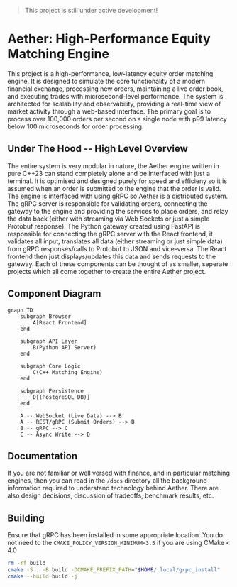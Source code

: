 > This project is still under active development!
# Aether: High-Performance Equity Matching Engine

This project is a high-performance, low-latency equity order matching engine. It is designed to simulate the core functionality of a modern financial exchange, processing new orders, maintaining a live order book, and executing trades with microsecond-level performance. The system is architected for scalability and observability, providing a real-time view of market activity through a web-based interface. The primary goal is to process over 100,000 orders per second on a single node with p99 latency below 100 microseconds for order processing.

## Under The Hood -- High Level Overview
The entire system is very modular in nature, the Aether engine written in pure C++23 can stand completely alone and be interfaced with just a terminal. It is optimised and designed purely for speed and efficieny so it is assumed when an order is submitted to the engine that the order is valid. The engine is interfaced with using gRPC so Aether is a distributed system. The gRPC server is responsible for validating orders, connecting the gateway to the engine and providing the services to place orders, and relay the data back (either with streaming via Web Sockets or just a simple Protobuf response). The Python gateway created using FastAPI is responsible for connecting the gRPC server with the React frontend, it validates all input, translates all data (either streaming or just simple data) from gRPC responses/calls to Protobuf to JSON and vice-versa. The React frontend then just displays/updates this data and sends requests to the gateway. Each of these components can be thought of as smaller, seperate projects which all come together to create the entire Aether project.

## Component Diagram

```mermaid
graph TD
    subgraph Browser
        A[React Frontend]
    end

    subgraph API Layer
        B(Python API Server)
    end

    subgraph Core Logic
        C(C++ Matching Engine)
    end

    subgraph Persistence
        D[(PostgreSQL DB)]
    end

    A -- WebSocket (Live Data) --> B
    A -- REST/gRPC (Submit Orders) --> B
    B -- gRPC --> C
    C -- Async Write --> D
```

## Documentation
If you are not familiar or well versed with finance, and in particular matching engines, then you can read in the `/docs` directory all the background information required to understand technology behind Aether. There are also design decisions, discussion of tradeoffs, benchmark results, etc.

## Building
Ensure that gRPC has been installed in some appropriate location. You do not need to the `CMAKE_POLICY_VERSION_MINIMUM=3.5` if you are using CMake < 4.0
```bash
rm -rf build
cmake -S . -B build -DCMAKE_PREFIX_PATH="$HOME/.local/grpc_install"
cmake --build build -j
```